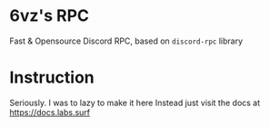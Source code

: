 # 6vz's RPC
Fast & Opensource Discord RPC, based on `discord-rpc` library

# Instruction
Seriously. I was to lazy to make it here
Instead just visit the docs at https://docs.labs.surf
